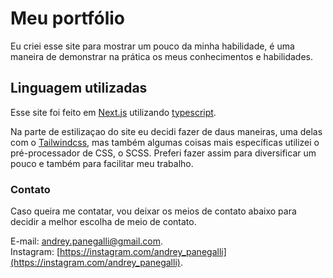 # Meu portfólio

Eu criei esse site para mostrar um pouco da minha habilidade, é uma maneira de demonstrar na prática os meus conhecimentos e habilidades.

## Linguagem utilizadas

Esse site foi feito em [Next.js](https://nextjs.org/) utilizando [typescript](https://www.typescriptlang.org/).

Na parte de estilizaçao do site eu decidi fazer de daus maneiras, uma delas com o [Tailwindcss](https://tailwindcss.com/), mas também algumas coisas mais específicas utilizei o pré-processador de CSS, o SCSS. Preferi fazer assim para diversificar um pouco e também para facilitar meu trabalho.

### Contato

Caso queira me contatar, vou deixar os meios de contato abaixo para decidir a melhor escolha de meio de contato.

E-mail: [andrey.panegalli@gmail.com](mailto:andrey.panegalli@gmail.com).\
Instagram: [https://instagram.com/andrey_panegalli](https://instagram.com/andrey_panegalli).
